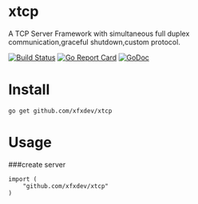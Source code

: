 # xtcp

A TCP Server Framework with simultaneous full duplex communication,graceful shutdown,custom protocol.

[![Build Status](https://travis-ci.org/xfxdev/xtcp.svg?branch=master)](https://travis-ci.org/xfxdev/xtcp)
[![Go Report Card](https://goreportcard.com/badge/github.com/xfxdev/xtcp)](https://goreportcard.com/report/github.com/xfxdev/xtcp)
[![GoDoc](https://godoc.org/github.com/xfxdev/xtcp?status.svg)](https://godoc.org/github.com/xfxdev/xtcp)


Install
================

~~~
go get github.com/xfxdev/xtcp
~~~

Usage
================

###create server
~~~
import (
	"github.com/xfxdev/xtcp"
)



~~~
